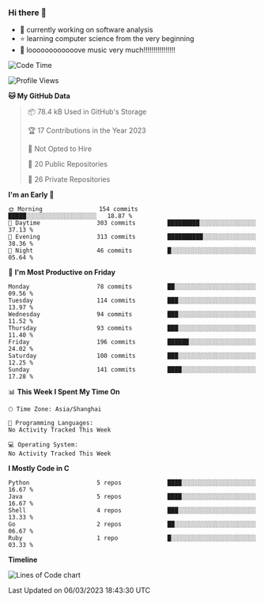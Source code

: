 ### Hi there 👋

<!--
**rbamb/rbamb** is a ✨ _special_ ✨ repository because its `README.md` (this file) appears on your GitHub profile.

Here are some ideas to get you started:

- 🔭 I’m currently working on ...
- 🌱 I’m currently learning ...
- 👯 I’m looking to collaborate on ...
- 🤔 I’m looking for help with ...
- 💬 Ask me about ...
- 📫 How to reach me: ...
- 😄 Pronouns: ...
- ⚡ Fun fact: ...
-->

* :rocket: currently working on software analysis
* :star: learning computer science from the very beginning
* :musical_note: loooooooooooove music very much!!!!!!!!!!!!!!!!

<!--START_SECTION:waka-->
![Code Time](http://img.shields.io/badge/Code%20Time-0%20secs-blue)

![Profile Views](http://img.shields.io/badge/Profile%20Views-5-blue)

**🐱 My GitHub Data** 

> 📦 78.4 kB Used in GitHub's Storage 
 > 
> 🏆 17 Contributions in the Year 2023
 > 
> 🚫 Not Opted to Hire
 > 
> 📜 20 Public Repositories 
 > 
> 🔑 26 Private Repositories 
 > 
**I'm an Early 🐤** 

```text
🌞 Morning                154 commits         █████░░░░░░░░░░░░░░░░░░░░   18.87 % 
🌆 Daytime                303 commits         █████████░░░░░░░░░░░░░░░░   37.13 % 
🌃 Evening                313 commits         ██████████░░░░░░░░░░░░░░░   38.36 % 
🌙 Night                  46 commits          █░░░░░░░░░░░░░░░░░░░░░░░░   05.64 % 
```
📅 **I'm Most Productive on Friday** 

```text
Monday                   78 commits          ██░░░░░░░░░░░░░░░░░░░░░░░   09.56 % 
Tuesday                  114 commits         ███░░░░░░░░░░░░░░░░░░░░░░   13.97 % 
Wednesday                94 commits          ███░░░░░░░░░░░░░░░░░░░░░░   11.52 % 
Thursday                 93 commits          ███░░░░░░░░░░░░░░░░░░░░░░   11.40 % 
Friday                   196 commits         ██████░░░░░░░░░░░░░░░░░░░   24.02 % 
Saturday                 100 commits         ███░░░░░░░░░░░░░░░░░░░░░░   12.25 % 
Sunday                   141 commits         ████░░░░░░░░░░░░░░░░░░░░░   17.28 % 
```


📊 **This Week I Spent My Time On** 

```text
🕑︎ Time Zone: Asia/Shanghai

💬 Programming Languages: 
No Activity Tracked This Week

💻 Operating System: 
No Activity Tracked This Week
```

**I Mostly Code in C** 

```text
Python                   5 repos             ████░░░░░░░░░░░░░░░░░░░░░   16.67 % 
Java                     5 repos             ████░░░░░░░░░░░░░░░░░░░░░   16.67 % 
Shell                    4 repos             ███░░░░░░░░░░░░░░░░░░░░░░   13.33 % 
Go                       2 repos             ██░░░░░░░░░░░░░░░░░░░░░░░   06.67 % 
Ruby                     1 repo              █░░░░░░░░░░░░░░░░░░░░░░░░   03.33 % 
```



**Timeline**

![Lines of Code chart](https://raw.githubusercontent.com/rbamb/rbamb/main/assets/bar_graph.png)


 Last Updated on 06/03/2023 18:43:30 UTC
<!--END_SECTION:waka-->

